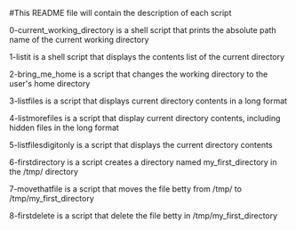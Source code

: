 #This README file will contain the description of each script

0-current_working_directory is a shell script that prints the absolute path name of the current working directory

1-listit is a shell script that displays the contents list of the current directory

2-bring_me_home is a script that changes the working directory to the user's home directory

3-listfiles is a script that displays current directory contents in a long format

4-listmorefiles is a script that display current directory contents, including hidden files in the long format

5-listfilesdigitonly is a script that displays the current directory contents
 
6-firstdirectory is a script creates a directory named my_first_directory in the /tmp/ directory

7-movethatfile is a script that moves the file betty from /tmp/ to /tmp/my_first_directory

8-firstdelete is a script that delete the file betty in /tmp/my_first_directory


